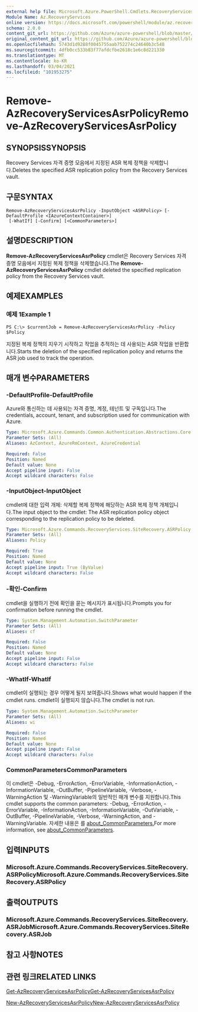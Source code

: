 ```yaml
---
external help file: Microsoft.Azure.PowerShell.Cmdlets.RecoveryServices.SiteRecovery.dll-Help.xml
Module Name: Az.RecoveryServices
online version: https://docs.microsoft.com/powershell/module/az.recoveryservices/remove-azrecoveryservicesasrpolicy
schema: 2.0.0
content_git_url: https://github.com/Azure/azure-powershell/blob/master/src/RecoveryServices/RecoveryServices/help/Remove-AzRecoveryServicesAsrPolicy.md
original_content_git_url: https://github.com/Azure/azure-powershell/blob/master/src/RecoveryServices/RecoveryServices/help/Remove-AzRecoveryServicesAsrPolicy.md
ms.openlocfilehash: 5743d1d9288f0045755aab752274c24640b3c548
ms.sourcegitcommit: 4dfb0cc533b83f77afdcfbe2618c1e6c8d221330
ms.translationtype: MT
ms.contentlocale: ko-KR
ms.lasthandoff: 03/04/2021
ms.locfileid: "101953275"
---
```

# <span data-ttu-id="111dc-101">Remove-AzRecoveryServicesAsrPolicy</span><span class="sxs-lookup"><span data-stu-id="111dc-101">Remove-AzRecoveryServicesAsrPolicy</span></span>

## <span data-ttu-id="111dc-102">SYNOPSIS</span><span class="sxs-lookup"><span data-stu-id="111dc-102">SYNOPSIS</span></span>
<span data-ttu-id="111dc-103">Recovery Services 자격 증명 모음에서 지정된 ASR 복제 정책을 삭제합니다.</span><span class="sxs-lookup"><span data-stu-id="111dc-103">Deletes the specified ASR replication policy from the Recovery Services vault.</span></span>

## <span data-ttu-id="111dc-104">구문</span><span class="sxs-lookup"><span data-stu-id="111dc-104">SYNTAX</span></span>

```
Remove-AzRecoveryServicesAsrPolicy -InputObject <ASRPolicy> [-DefaultProfile <IAzureContextContainer>]
 [-WhatIf] [-Confirm] [<CommonParameters>]
```

## <span data-ttu-id="111dc-105">설명</span><span class="sxs-lookup"><span data-stu-id="111dc-105">DESCRIPTION</span></span>
<span data-ttu-id="111dc-106">**Remove-AzRecoveryServicesAsrPolicy** cmdlet은 Recovery Services 자격 증명 모음에서 지정된 복제 정책을 삭제했습니다.</span><span class="sxs-lookup"><span data-stu-id="111dc-106">The **Remove-AzRecoveryServicesAsrPolicy** cmdlet deleted the specified replication policy from the Recovery Services vault.</span></span>

## <span data-ttu-id="111dc-107">예제</span><span class="sxs-lookup"><span data-stu-id="111dc-107">EXAMPLES</span></span>

### <span data-ttu-id="111dc-108">예제 1</span><span class="sxs-lookup"><span data-stu-id="111dc-108">Example 1</span></span>
```
PS C:\> $currentJob = Remove-AzRecoveryServicesAsrPolicy -Policy $Policy
```

<span data-ttu-id="111dc-109">지정된 복제 정책의 지우기 시작하고 작업을 추적하는 데 사용되는 ASR 작업을 반환합니다.</span><span class="sxs-lookup"><span data-stu-id="111dc-109">Starts the deletion of the specified replication policy and returns the ASR job used to track the operation.</span></span>

## <span data-ttu-id="111dc-110">매개 변수</span><span class="sxs-lookup"><span data-stu-id="111dc-110">PARAMETERS</span></span>

### <span data-ttu-id="111dc-111">-DefaultProfile</span><span class="sxs-lookup"><span data-stu-id="111dc-111">-DefaultProfile</span></span>
<span data-ttu-id="111dc-112">Azure와 통신하는 데 사용되는 자격 증명, 계정, 테넌트 및 구독입니다.</span><span class="sxs-lookup"><span data-stu-id="111dc-112">The credentials, account, tenant, and subscription used for communication with Azure.</span></span>


```yaml
Type: Microsoft.Azure.Commands.Common.Authentication.Abstractions.Core.IAzureContextContainer
Parameter Sets: (All)
Aliases: AzContext, AzureRmContext, AzureCredential

Required: False
Position: Named
Default value: None
Accept pipeline input: False
Accept wildcard characters: False
```

### <span data-ttu-id="111dc-113">-InputObject</span><span class="sxs-lookup"><span data-stu-id="111dc-113">-InputObject</span></span>
<span data-ttu-id="111dc-114">cmdlet에 대한 입력 개체: 삭제할 복제 정책에 해당하는 ASR 복제 정책 개체입니다.</span><span class="sxs-lookup"><span data-stu-id="111dc-114">The input object to the cmdlet: The ASR replication policy object corresponding to the replication policy to be deleted.</span></span>

```yaml
Type: Microsoft.Azure.Commands.RecoveryServices.SiteRecovery.ASRPolicy
Parameter Sets: (All)
Aliases: Policy

Required: True
Position: Named
Default value: None
Accept pipeline input: True (ByValue)
Accept wildcard characters: False
```

### <span data-ttu-id="111dc-115">-확인</span><span class="sxs-lookup"><span data-stu-id="111dc-115">-Confirm</span></span>
<span data-ttu-id="111dc-116">cmdlet을 실행하기 전에 확인을 묻는 메시지가 표시됩니다.</span><span class="sxs-lookup"><span data-stu-id="111dc-116">Prompts you for confirmation before running the cmdlet.</span></span>

```yaml
Type: System.Management.Automation.SwitchParameter
Parameter Sets: (All)
Aliases: cf

Required: False
Position: Named
Default value: None
Accept pipeline input: False
Accept wildcard characters: False
```

### <span data-ttu-id="111dc-117">-WhatIf</span><span class="sxs-lookup"><span data-stu-id="111dc-117">-WhatIf</span></span>
<span data-ttu-id="111dc-118">cmdlet이 실행되는 경우 어떻게 될지 보여줍니다.</span><span class="sxs-lookup"><span data-stu-id="111dc-118">Shows what would happen if the cmdlet runs.</span></span> <span data-ttu-id="111dc-119">cmdlet이 실행되지 않습니다.</span><span class="sxs-lookup"><span data-stu-id="111dc-119">The cmdlet is not run.</span></span>

```yaml
Type: System.Management.Automation.SwitchParameter
Parameter Sets: (All)
Aliases: wi

Required: False
Position: Named
Default value: None
Accept pipeline input: False
Accept wildcard characters: False
```

### <span data-ttu-id="111dc-120">CommonParameters</span><span class="sxs-lookup"><span data-stu-id="111dc-120">CommonParameters</span></span>
<span data-ttu-id="111dc-121">이 cmdlet은 -Debug, -ErrorAction, -ErrorVariable, -InformationAction, -InformationVariable, -OutBuffer, -PipelineVariable, -Verbose, -WarningAction 및 -WarningVariable의 일반적인 매개 변수를 지원합니다.</span><span class="sxs-lookup"><span data-stu-id="111dc-121">This cmdlet supports the common parameters: -Debug, -ErrorAction, -ErrorVariable, -InformationAction, -InformationVariable, -OutVariable, -OutBuffer, -PipelineVariable, -Verbose, -WarningAction, and -WarningVariable.</span></span> <span data-ttu-id="111dc-122">자세한 내용은 를 [about_CommonParameters.](http://go.microsoft.com/fwlink/?LinkID=113216)</span><span class="sxs-lookup"><span data-stu-id="111dc-122">For more information, see [about_CommonParameters](http://go.microsoft.com/fwlink/?LinkID=113216).</span></span>

## <span data-ttu-id="111dc-123">입력</span><span class="sxs-lookup"><span data-stu-id="111dc-123">INPUTS</span></span>

### <span data-ttu-id="111dc-124">Microsoft.Azure.Commands.RecoveryServices.SiteRecovery.ASRPolicy</span><span class="sxs-lookup"><span data-stu-id="111dc-124">Microsoft.Azure.Commands.RecoveryServices.SiteRecovery.ASRPolicy</span></span>

## <span data-ttu-id="111dc-125">출력</span><span class="sxs-lookup"><span data-stu-id="111dc-125">OUTPUTS</span></span>

### <span data-ttu-id="111dc-126">Microsoft.Azure.Commands.RecoveryServices.SiteRecovery.ASRJob</span><span class="sxs-lookup"><span data-stu-id="111dc-126">Microsoft.Azure.Commands.RecoveryServices.SiteRecovery.ASRJob</span></span>

## <span data-ttu-id="111dc-127">참고 사항</span><span class="sxs-lookup"><span data-stu-id="111dc-127">NOTES</span></span>

## <span data-ttu-id="111dc-128">관련 링크</span><span class="sxs-lookup"><span data-stu-id="111dc-128">RELATED LINKS</span></span>

[<span data-ttu-id="111dc-129">Get-AzRecoveryServicesAsrPolicy</span><span class="sxs-lookup"><span data-stu-id="111dc-129">Get-AzRecoveryServicesAsrPolicy</span></span>](./Get-AzRecoveryServicesAsrPolicy.md)

[<span data-ttu-id="111dc-130">New-AzRecoveryServicesAsrPolicy</span><span class="sxs-lookup"><span data-stu-id="111dc-130">New-AzRecoveryServicesAsrPolicy</span></span>](./New-AzRecoveryServicesAsrPolicy.md)
